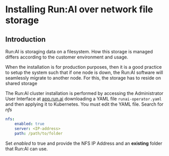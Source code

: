 # Installing Run:AI over network file storage

## Introduction

Run:AI is storaging data on a filesystem. How this storage is managed differs according to the customer environment and usage.

When the installation is for production purposes, then it is a good practice to setup the system such that if one node is down, the Run:AI software will seamlessly migrate to another node. For this, the storage has to reside on shared storage

The Run:AI cluster installation is performed by accessing the Administrator User Interface at [app.run.ai](https://app.run.ai/) downloading a YAML file ``runai-operator.yaml`` and then applying it to Kubernetes. You must edit the YAML file. Search for _nfs_

``` yaml
nfs:
    enabled: true
    server: <IP-address>
    path: /path/to/folder
``` 

Set _enabled_ to true and provide the NFS IP Address and an __existing__ folder that Run:AI can use. 